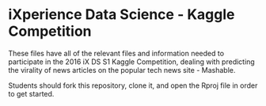 # iXperience Data Science - Kaggle Competition

These files have all of the relevant files and information needed to participate in the 2016 iX DS S1 Kaggle Competition, dealing with predicting the virality of news articles on the popular tech news site - Mashable.

Students should fork this repository, clone it, and open the Rproj file in order to get started.
